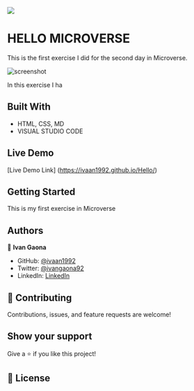 ![](https://img.shields.io/badge/Microverse-blueviolet)

# HELLO MICROVERSE 
This is the first exercise I did for the second day in Microverse. 

![screenshot](https://user-images.githubusercontent.com/73128809/129636065-ebb6d21c-bdd8-4d59-a867-137e93a86561.png)

In this exercise I ha

## Built With

- HTML, CSS, MD
- VISUAL STUDIO CODE

## Live Demo

[Live Demo Link]  (https://ivaan1992.github.io/Hello/)


## Getting Started

This is my first exercise in Microverse




## Authors

👤 **Ivan Gaona**

- GitHub: [@ivaan1992](https://github.com/ivaan1992)
- Twitter: [@ivangaona92](https://twitter.com/ivangaona92)
- LinkedIn: [LinkedIn](https://www.linkedin.com/in/ivan-linares-gaona/)


## 🤝 Contributing

Contributions, issues, and feature requests are welcome!


## Show your support

Give a ⭐️ if you like this project!

## 📝 License
